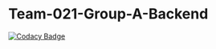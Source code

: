# Team-021-Group-A-Backend

[![Codacy Badge](https://api.codacy.com/project/badge/Grade/73fb807b603146de88af421008d9d366)](https://app.codacy.com/gh/BuildForSDGCohort2/Team-021-Group-A-Backend?utm_source=github.com&utm_medium=referral&utm_content=BuildForSDGCohort2/Team-021-Group-A-Backend&utm_campaign=Badge_Grade_Settings)